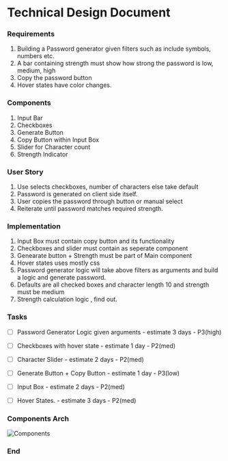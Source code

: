 # Technical Design Document


### Requirements

1. Building a Password generator given filters such as include symbols, numbers etc.
2. A bar containing strength must show how strong the password is low, medium, high
3. Copy the password button
4. Hover states have color changes.


### Components

1. Input Bar
2. Checkboxes 
3. Generate Button
4. Copy Button within Input Box
5. Slider for Character count
6. Strength Indicator 


### User Story

1. Use selects checkboxes, number of characters else take default
2. Password is generated on client side itself.
3. User copies the password through button or manual select
4. Reiterate until password matches required strength.


### Implementation

1. Input Box must contain copy button and its functionality
2. Checkboxes and slider must contain as seperate component
3. Genearate button + Strength must be part of Main component
4. Hover states uses mostly css
5. Password generator logic will take above filters as arguments and build a logic and generate password.
6. Defaults are all checked boxes and character length 10 and strength must be medium
7. Strength calculation logic , find out.


### Tasks

- [ ] Password Generator Logic given arguments - estimate 3 days - P3(high)
- [ ] Checkboxes with hover state - estimate 1 day - P2(med)
- [ ] Character Slider  - estimate 2 days - P2(med)
- [ ] Generate Button + Copy Button - estimate 1 day - P3(low)
- [ ] Input Box - estimate 2 days - P2(med)
- [ ] Hover States. - estimate 3 days - P2(med)


### Components Arch

![Components](https://file%2B.vscode-resource.vscode-cdn.net/Users/nikesh/projects/password_generator/password_generator/docs/components.png?version%3D1662362739808)



### End